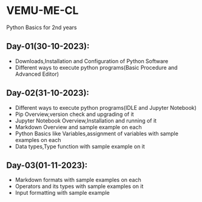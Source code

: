 # VEMU-ME-CL
Python Basics for 2nd years

## Day-01(30-10-2023):
  - Downloads,Installation and Configuration of Python Software
  - Different ways to execute python programs(Basic Procedure and Advanced Editor)

## Day-02(31-10-2023):
  - Different ways to execute python programs(IDLE and Jupyter Notebook)
  - Pip Overview,version check and upgrading of it
  - Jupyter Notebook Overview,Installation and running of it
  - Markdown Overview and sample example on each
  - Python Basics like Variables,assignment of variables with sample examples on each
  - Data types,Type function with sample example on it

## Day-03(01-11-2023):
  - Markdown formats with sample examples on each
  - Operators and its types with sample examples on it
  - Input formatting with sample example
